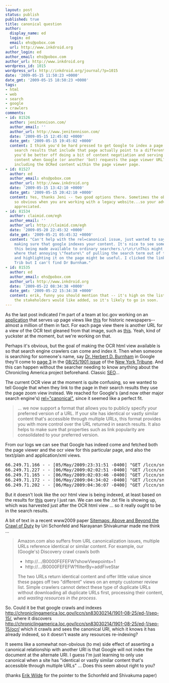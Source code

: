 ```yaml
---
layout: post
status: publish
published: true
title: canonical question
author:
  display_name: ed
  login: ed
  email: ehs@pobox.com
  url: http://www.inkdroid.org
author_login: ed
author_email: ehs@pobox.com
author_url: http://www.inkdroid.org
wordpress_id: 1015
wordpress_url: http://inkdroid.org/journal/?p=1015
date: '2009-05-15 11:50:23 +0000'
date_gmt: '2009-05-15 18:50:23 +0000'
tags:
- html
- web
- search
- google
- crawlers
comments:
- id: 81526
  author: jenitennison.com/
  author_email: ''
  author_url: http://www.jenitennison.com/
  date: '2009-05-15 12:45:02 +0000'
  date_gmt: '2009-05-15 19:45:02 +0000'
  content: I think you'd be hard pressed to get Google to index a page but have any
    search results that include that page actually point to a different page. Perhaps
    you'd be better off doing a bit of content negotiation and serving up the OCRed
    content when Google (or another 'bot) requests the page viewer URL? Or, of course,
    including the OCRed content within the page viewer page.
- id: 81527
  author: ed
  author_email: ehs@pobox.com
  author_url: http://www.inkdroid.org
  date: '2009-05-15 13:42:10 +0000'
  date_gmt: '2009-05-15 20:42:10 +0000'
  content: Yes, thanks Jeni -- two good options there. Sometimes the obvious isn't
    so obvious when you are working with a legacy website...so your advice is much
    appreciated.
- id: 81534
  author: claimid.com/egh
  author_email: ''
  author_url: http://claimid.com/egh
  date: '2009-05-20 22:45:32 +0000'
  date_gmt: '2009-05-21 05:45:32 +0000'
  content: "Can't help with the rel=canonical issue, just wanted to say thanks for
    making sure that google indexes your content. It's nice to see something like
    this being made available to ordinary searchers.\r\n\r\nThis might be a place
    where that annoying \"feature\" of pulling the search term out of the referer
    and highlighting it on the page might be useful. I clicked the link to the NY
    Trib but I can't find Dr Burnham."
- id: 81535
  author: ed
  author_email: ehs@pobox.com
  author_url: http://www.inkdroid.org
  date: '2009-05-22 08:34:38 +0000'
  date_gmt: '2009-05-22 15:34:38 +0000'
  content: erik, funny you should mention that -- it's high on the list of features
    the stakeholders would like added, so it's likely to go in soon.
---
```

<p>As the last post indicated I'm part of a team at loc.gov working on an <a href="http://chroniclingamerica.loc.gov">application</a> that serves up page views like <a href="http://chroniclingamerica.loc.gov/lccn/sn83030214/1901-08-25/ed-1/seq-15/">this</a> for historic newspapers--almost a million of them in fact. For each page view there is another URL for a view of the OCR text gleaned from that image, such as <a href="http://chroniclingamerica.loc.gov/lccn/sn83030214/1901-08-25/ed-1/seq-15/ocr/">this</a>. Yeah, kind of yuckster at the moment, but we're working on that.</p>
<p>Perhaps it's obvious, but the goal of making the OCR html view available is so that search engine crawlers can come and index it. Then when someone is searching for someone's name, say <a href="http://www.google.com/search?q=Dr.+Herbert+D.+Burnham">Dr. Herbert D. Burnham</a> in Google they'll come to <a href="http://chroniclingamerica.loc.gov/lccn/sn83030214/1901-08-25/ed-1/seq-15/">page 3</a> in the <a href="http://chroniclingamerica.loc.gov/lccn/sn83030214/1901-08-25/ed-1/">08/25/1901 issue</a> of the <a href="http://chroniclingamerica.loc.gov/lccn/sn83030214/">New York Tribune</a>. And this can happen without the searcher needing to know anything about the Chronicling America project beforehand. Classic <a href="http://en.wikipedia.org/wiki/Search_engine_optimization">SEO</a>...</p>
<p>The current OCR view at the moment is quite confusing, so we wanted to tell Google that when they link to the page in their search results they use the page zoom view instead. We reached for Google's (and now other major search engine's) <a href="http://googlewebmastercentral.blogspot.com/2009/02/specify-your-canonical.html">rel="canonical"</a>, since it seemed like a perfect fit. </p>
<blockquote><p>
... we now support a format that allows you to publicly specify your preferred version of a URL. If your site has identical or vastly similar content that's accessible through multiple URLs, this format provides you with more control over the URL returned in search results. It also helps to make sure that properties such as link popularity are consolidated to your preferred version.
</p></blockquote>
<p>From our logs we can see that Google has indeed come and fetched both the page viewer and the ocr view for this particular page, and also the text/plain and application/xml views.</p>
<pre>
66.249.71.166 - - [05/May/2009:23:31:51 -0400] "GET /lccn/sn83030214/1901-08-25/ed-1/seq-15/ HTTP/1.1" 200 15566 "-" "Mozilla/5.0 (compatible; Googlebot/2.1; +http://www.google.com/bot.html)" "*/*"
66.249.71.227 - - [06/May/2009:02:02:51 -0400] "GET /lccn/sn83030214/1901-08-25/ed-1/seq-15.pdf HTTP/1.1" 200 3119248 "-" "Mozilla/5.0 (compatible; Googlebot/2.1; +http://www.google.com/bot.html)" "*/*"
66.249.71.165 - - [06/May/2009:02:03:46 -0400] "GET /lccn/sn83030214/1901-08-25/ed-1/seq-15/ocr/ HTTP/1.1" 200 47075 "-" "Mozilla/5.0 (compatible; Googlebot/2.1; +http://www.google.com/bot.html)" "*/*"
66.249.71.172 - - [06/May/2009:04:34:02 -0400] "GET /lccn/sn83030214/1901-08-25/ed-1/seq-15/ocr.txt HTTP/1.1" 200 40300 "-" "Mozilla/5.0 (compatible; Googlebot/2.1; +http://www.google.com/bot.html)" "*/*"
66.249.71.202 - - [06/May/2009:04:36:07 -0400] "GET /lccn/sn83030214/1901-08-25/ed-1/seq-15/ocr.xml HTTP/1.1" 200 1447056 "-" "Mozilla/5.0 (compatible; Googlebot/2.1; +http://www.google.com/bot.html)" "*/*"
</pre>
<p>But it doesn't look like the ocr html view is being indexed, at least based on the results for <a href="http://www.google.com/search?q=Dr.+Herbert+D.+Burnham">this</a> query I just ran. We can see the .txt file is showing up, which was harvested just after the OCR html view ... so it really ought to be in the search results.</p>
<p>A bit of text in a recent www2009 paper <a href="http://data.semanticweb.org/conference/www/2009/paper/100/html">Sitemaps: Above and Beyond the Crawl of Duty</a> by Uri Schonfeld and Narayanan Shivakumar made me think ...</p>
<blockquote><p>
Amazon.com also suffers from URL canonicalization issues, multiple URLs reference identical or similar content. For example, our (Google's) Discovery crawl crawls both</p>
<ul>
<li>http://.../B0000FEFEFW?showViewpoints=1</li>
<li>http://.../B0000FEFEFW?filterBy=addFiveStar</li>
</ul>
<p>The two URLs return identical content and offer little value since these pages off two "different" views on an empty customer review list. Simple crawlers cannot detect these type of duplicate URLs without downloading all duplicate URLs first, processing their content, and <em>wasting resources in the process</em>.
</p></blockquote>
<p>So. Could it be that google crawls and indexes <a href="http://chroniclingamerica.loc.gov/lccn/sn83030214/1901-08-25/ed-1/seq-15/">http://chroniclingamerica.loc.gov/lccn/sn83030214/1901-08-25/ed-1/seq-15/</a>, where it discovers <a href="http://chroniclingamerica.loc.gov/lccn/sn83030214/1901-08-25/ed-1/seq-15/ocr/">http://chroniclingamerica.loc.gov/lccn/sn83030214/1901-08-25/ed-1/seq-15/ocr/</a> which it crawls and sees the canonical URI, which it knows it has already indexed, so it doesn't waste any resources re-indexing?</p>
<p>It seems like a somewhat non-obvious (to me) side effect of asserting a canonical relationship with another URI is that Google will not index the document at the alternate URI. I guess I'm just learning to only use canonical when a site has "identical or vastly similar content that's accessible through multiple URLs" ... Does this seem about right to you?</p>
<p>(thanks <a href="http://dret.net/netdret/">Erik Wilde</a> for the pointer to the Schonfeld and Shivakuma paper) </p>
